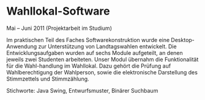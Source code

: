 # Wahllokal-Software

Mai – Juni 2011 (Projektarbeit im Studium)

Im praktischen Teil des Faches Softwarekonstruktion wurde eine Desktop-Anwendung zur Unterstützung von Landtagswahlen entwickelt. Die Entwicklungsaufgaben wurden auf sechs Module aufgeteilt, an denen jeweils zwei Studenten arbeiteten. Unser Modul übernahm die Funktionalität für die Wahl-handlung im Wahllokal. Dazu gehört die Prüfung auf Wahlberechtigung der Wahlperson, sowie die elektronische Darstellung des Stimmzettels und Stimmzählung. 

Stichworte: 	Java Swing, Entwurfsmuster, Binärer Suchbaum


